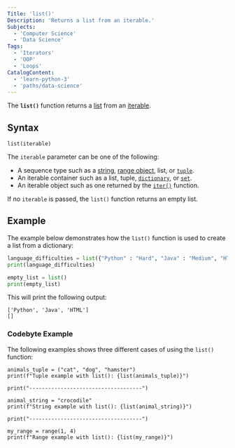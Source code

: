 ```yaml
---
Title: 'list()'
Description: 'Returns a list from an iterable.'
Subjects:
  - 'Computer Science'
  - 'Data Science'
Tags:
  - 'Iterators'
  - 'OOP'
  - 'Loops'
CatalogContent:
  - 'learn-python-3'
  - 'paths/data-science'
---
```


The **`list()`** function returns a [list](https://www.codecademy.com/resources/docs/python/lists) from an [iterable](https://www.codecademy.com/resources/docs/python/iterators).

## Syntax

```pseudo
list(iterable)
```

The `iterable` parameter can be one of the following:

- A sequence type such as a [string](https://www.codecademy.com/resources/docs/python/strings), [range object](https://www.codecademy.com/resources/docs/python/built-in-functions/range), list, or [`tuple`](https://www.codecademy.com/resources/docs/python/tuples).
- An iterable container such as a list, tuple, [`dictionary`](https://www.codecademy.com/resources/docs/python/dictionaries), or [`set`](https://www.codecademy.com/resources/docs/python/sets).
- An iterable object such as one returned by the [`iter()`](https://www.codecademy.com/resources/docs/python/iterators/iter) function.

If no `iterable` is passed, the `list()` function returns an empty list.

## Example

The example below demonstrates how the `list()` function is used to create a list from a dictionary:

```py
language_difficulties = list({"Python" : "Hard", "Java" : "Medium", "HTML" : "Easy"})
print(language_difficulties)

empty_list = list()
print(empty_list)
```

This will print the following output:

```shell
['Python', 'Java', 'HTML']
[]
```

### Codebyte Example

The following examples shows three different cases of using the `list()` function:

```codebyte/python
animals_tuple = ("cat", "dog", "hamster")
print(f"Tuple example with list(): {list(animals_tuple)}")

print("------------------------------------")

animal_string = "crocodile"
print(f"String example with list(): {list(animal_string)}")

print("------------------------------------")

my_range = range(1, 4)
print(f"Range example with list(): {list(my_range)}")
```
